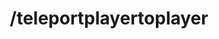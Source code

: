---
command:
  added: Pre-0.2.7
  aliases:
  - tp2p
  - teleportplayer2player
  - tpptp
  - tpp2p
  - teleportp2p
  - teleportptop
  configuration: []
  description: Teleports one player to another.
  permissions: []
  supports: {}
  usage: /teleportplayertoplayer [player] [player]
layout: command
title: /teleportplayertoplayer
---
